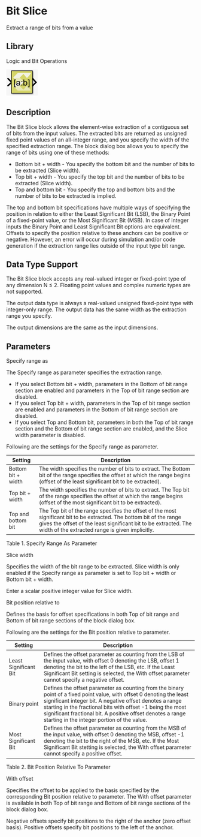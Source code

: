 # Bit Slice

Extract a range of bits from a value

## Library

Logic and Bit Operations

![](./Images/fdv1532106555804.png)

## Description

The Bit Slice block allows the element-wise extraction of a contiguous
set of bits from the input values. The extracted bits are returned as
unsigned fixed point values of an all-integer range, and you specify the
width of the specified extraction range. The block dialog box allows you
to specify the range of bits using one of these methods:

- Bottom bit + width - You specify the bottom bit and the number of bits
  to be extracted (Slice width).
- Top bit + width - You specify the top bit and the number of bits to be
  extracted (Slice width).
- Top and bottom bit - You specify the top and bottom bits and the
  number of bits to be extracted is implied.

The top and bottom bit specifications have multiple ways of specifying
the position in relation to either the Least Significant Bit (LSB), the
Binary Point of a fixed-point value, or the Most Significant Bit (MSB).
In case of integer inputs the Binary Point and Least Significant Bit
options are equivalent. Offsets to specify the position relative to
these anchors can be positive or negative. However, an error will occur
during simulation and/or code generation if the extraction range lies
outside of the input type bit range.

## Data Type Support

The Bit Slice block accepts any real-valued integer or fixed-point type
of any dimension N ≤ 2. Floating point values and complex numeric types
are not supported.

The output data type is always a real-valued unsigned fixed-point type
with integer-only range. The output data has the same width as the
extraction range you specify.

The output dimensions are the same as the input dimensions.

## Parameters

Specify range as

The Specify range as parameter specifies the extraction range.

- If you select Bottom bit + width, parameters in the Bottom of bit
  range section are enabled and parameters in the Top of bit range
  section are disabled.
- If you select Top bit + width, parameters in the Top of bit range
  section are enabled and parameters in the Bottom of bit range section
  are disabled.
- If you select Top and Bottom bit, parameters in both the Top of bit
  range section and the Bottom of bit range section are enabled, and the
  Slice width parameter is disabled.

Following are the settings for the Specify range as parameter.

| Setting            | Description                                                                                                                                                                                                                                 |
|--------------------|---------------------------------------------------------------------------------------------------------------------------------------------------------------------------------------------------------------------------------------------|
| Bottom bit + width | The width specifies the number of bits to extract. The Bottom bit of the range specifies the offset at which the range begins (offset of the least significant bit to be extracted).                                                        |
| Top bit + width    | The width specifies the number of bits to extract. The Top bit of the range specifies the offset at which the range begins (offset of the most significant bit to be extracted).                                                            |
| Top and bottom bit | The Top bit of the range specifies the offset of the most significant bit to be extracted. The bottom bit of the range gives the offset of the least significant bit to be extracted. The width of the extracted range is given implicitly. |

Table 1. Specify Range As Parameter

Slice width

Specifies the width of the bit range to be extracted. Slice width is
only enabled if the Specify range as parameter is set to Top bit + width
or Bottom bit + width.

Enter a scalar positive integer value for Slice width.

Bit position relative to

Defines the basis for offset specifications in both Top of bit range and
Bottom of bit range sections of the block dialog box.

Following are the settings for the Bit position relative to parameter.

| Setting               | Description                                                                                                                                                                                                                                                                                                                                                  |
|-----------------------|--------------------------------------------------------------------------------------------------------------------------------------------------------------------------------------------------------------------------------------------------------------------------------------------------------------------------------------------------------------|
| Least Significant Bit | Defines the offset parameter as counting from the LSB of the input value, with offset 0 denoting the LSB, offset 1 denoting the bit to the left of the LSB, etc. If the Least Significant Bit setting is selected, the With offset parameter cannot specify a negative offset.                                                                               |
| Binary point          | Defines the offset parameter as counting from the binary point of a fixed point value, with offset 0 denoting the least significant integer bit. A negative offset denotes a range starting in the fractional bits with offset -1 being the most significant fractional bit. A positive offset denotes a range starting in the integer portion of the value. |
| Most Significant Bit  | Defines the offset parameter as counting from the MSB of the input value, with offset 0 denoting the MSB, offset -1 denoting the bit to the right of the MSB, etc. If the Most Significant Bit stetting is selected, the With offset parameter cannot specify a positive offset.                                                                             |

Table 2. Bit Position Relative To Parameter

With offset

Specifies the offset to be applied to the basis specified by the
corresponding Bit position relative to parameter. The With offset
parameter is available in both Top of bit range and Bottom of bit range
sections of the block dialog box.

Negative offsets specify bit positions to the right of the anchor (zero
offset basis). Positive offsets specify bit positions to the left of the
anchor.
